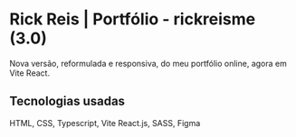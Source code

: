 # Rick Reis | Portfólio - rickreisme (3.0)

Nova versão, reformulada e responsiva, do meu portfólio online, agora em Vite React.

## Tecnologias usadas

HTML, CSS, Typescript, Vite React.js, SASS, Figma
